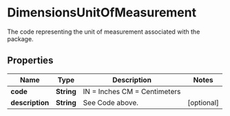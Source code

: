 

# DimensionsUnitOfMeasurement

The code representing the unit of measurement associated with the package.

## Properties

| Name | Type | Description | Notes |
|------------ | ------------- | ------------- | -------------|
|**code** | **String** | IN &#x3D; Inches CM &#x3D; Centimeters |  |
|**description** | **String** | See Code above. |  [optional] |



